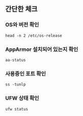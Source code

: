 ## 간단한 체크

### OS와 버전 확인

```head -n 2 /etc/os-release```

### AppArmor 설치되어 있는지 확인

```aa-status```

### 사용중인 포트 확인

```ss -tunlp```

### UFW 상태 확인

```ufw status```
